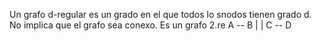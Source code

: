 Un grafo d-regular es un grado en el que todos lo snodos tienen grado d. No implica que el grafo sea conexo.   Es un grafo 2.re
A -- B
 |      | 
C -- D
